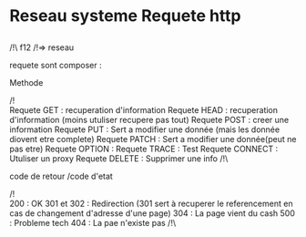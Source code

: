 # Reseau systeme Requete http

## 

/!\ f12 /!\=> reseau

requete sont composer :

Methode

/!\
Requete GET	    :	recuperation d'information
Requete HEAD    :	recuperation d'information (moins utuliser recupere pas tout)
Requete POST    : 	creer une information
Requete PUT     : 	Sert a modifier une donnée (mais les donnée diovent etre complete)
Requete PATCH   : 	Sert a modifier une donnée(peut ne pas etre)
Requete OPTION  : 
Requete TRACE   :	Test 
Requete CONNECT :	Utuliser un proxy
Requete DELETE  :	Supprimer une info
/!\

code de retour /code d'etat

/!\
200 : OK
301 et 302 : Redirection (301 sert à recuperer le referencement en cas de changement d'adresse d'une page)
304 : La page vient du cash
500 : Probleme tech 
404 : La pae n'existe pas
/!\
